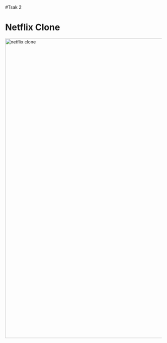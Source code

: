 #Tsak 2
# Netflix Clone

<img width="960" alt="netflix clone" src="https://github.com/Anupam890/BharatInternship/assets/95023203/9317876f-b754-424a-907b-ebdbbad8298f">
